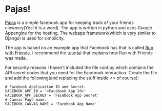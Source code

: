 Pajas!
=====

[Pajas](http://apps.facebook.com/pajaspoint) is a simple facebook app for keeping track of your friends clownery(Yes! it is a word). The app is written in python and uses Google Appengine for the hosting. The webapp framework(which is very similar to Django) is used for simplicity. 

The app is based on an example app that Facebook has that is called [Run with Friends](http://apps.facebook.com/runwithfriends/). I recommend the [tutorial](http://developers.facebook.com/docs/samples/canvas/) that explains how Run with Friends was made. 

For security reasons I haven't included the file conf.py which contains the API secret codes that you need for the Facebook interaction. Create the file and add the following(and replacing the stuff inside <> of course):

    # Facebook Application ID and Secret.
    FACEBOOK_APP_ID = '<Facebook App Id>'
    FACEBOOK_APP_SECRET = 'Facebook App Secret'
    # Canvas Page name.
    FACEBOOK_CANVAS_NAME = 'Facebook App Name'


